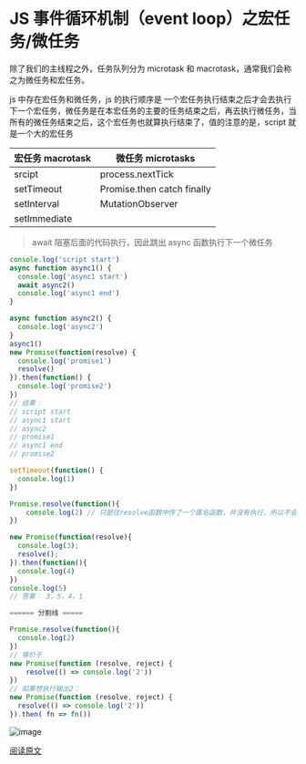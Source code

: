 <!--
 * @Description: 面试文件夹
 * @Author: xiehuaqiang
 * @FilePath: /kaka-blog/src/docs/kaka/js/event-loop.md
 * @Date: 2021-06-11 17:27:42
 * @LastEditTime: 2021-06-11 17:30:41
-->

# JS 事件循环机制（event loop）之宏任务/微任务

除了我们的主线程之外，任务队列分为 microtask 和 macrotask，通常我们会称之为微任务和宏任务。

js 中存在宏任务和微任务，js 的执行顺序是 一个宏任务执行结束之后才会去执行下一个宏任务，微任务是在本宏任务的主要的任务结束之后，再去执行微任务，当所有的微任务结束之后，这个宏任务也就算执行结束了，值的注意的是，script 就是一个大的宏任务

| 宏任务 macrotask | 微任务 microtasks          |
| ---------------- | -------------------------- |
| srcipt           | process.nextTick           |
| setTimeout       | Promise.then catch finally |
| setInterval      | MutationObserver           |
| setImmediate     |

> await 阻塞后面的代码执行，因此跳出 async 函数执行下一个微任务

```js
console.log('script start')
async function async1() {
  console.log('async1 start')
  await async2()
  console.log('async1 end')
}

async function async2() {
  console.log('async2')
}
async1()
new Promise(function(resolve) {
  console.log('promise1')
  resolve()
}).then(function() {
  console.log('promise2')
})
// 结果：
// script start
// async1 start
// async2
// promise1
// async1 end
// promise2
```

```js
setTimeout(function() {
  console.log(1)
})

Promise.resolve(function(){
    console.log(2) // 只是往resolve函数中传了一个匿名函数，并没有执行，所以不会打印
})

new Promise(function(resolve){
  console.log(3);
  resolve();
}).then(function(){
  console.log(4)
})
console.log(5)
// 答案： 3，5，4，1

====== 分割线 =====

Promise.resolve(function(){
  console.log(2)
})
// 等价于
new Promise(function (resolve, reject) {
    resolve(() => console.log('2'))
})
// 如果想执行输出2：
new Promise(function (resolve, reject) {
  resolve(() => console.log('2'))
}).then( fn => fn())
```

![image](https://upload-images.jianshu.io/upload_images/12297114-6310727e82b091cc.png?imageMogr2/auto-orient/strip%7CimageView2/2/w/1240)

[阅读原文](https://juejin.im/post/5b498d245188251b193d4059)
